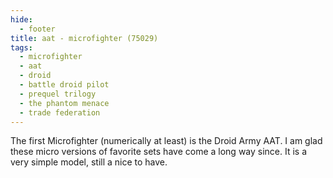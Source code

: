 ```yaml
---
hide:
  - footer
title: aat - microfighter (75029)
tags:
  - microfighter
  - aat
  - droid
  - battle droid pilot
  - prequel trilogy
  - the phantom menace
  - trade federation
---
```


The first Microfighter (numerically at least) is the Droid Army AAT. I am glad these micro versions of favorite sets have come a long way since. It is a very simple model, still a nice to have.
